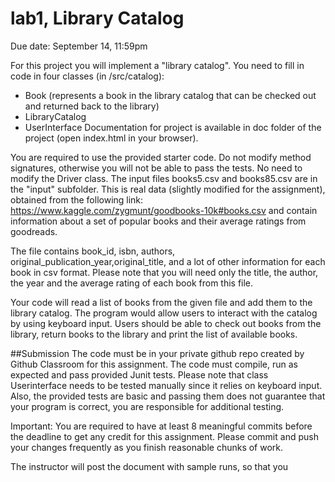 # lab1, Library Catalog
Due date: September 14, 11:59pm

For this project you will implement a "library catalog". You need to fill in code in four classes (in /src/catalog): 
- Book (represents a book in the library catalog that can be checked out and returned back to the library)
- LibraryCatalog
- UserInterface 
Documentation for project is available in doc folder of the project (open index.html in your browser).

You are required to use the provided starter code. Do not modify method signatures, otherwise you will not be able to pass the tests.
No need to modify the Driver class. The input files books5.csv and books85.csv are in the "input" subfolder. This is real data (slightly modified for the assignment),
obtained from the following link:
https://www.kaggle.com/zygmunt/goodbooks-10k#books.csv and contain information about a set of popular books and their average ratings from goodreads. 

The file contains book_id, isbn, authors, original_publication_year,original_title, and a lot of other information for each book in csv format. 
Please note that you will need only the title, the author, the year and the average rating of each book from this file.

Your code will read a list of books from the given file and add them to the library catalog. 
The program would allow users to interact with the catalog by using keyboard input. 
Users should be able to check out books from the library, return books to the library and print the list of available books. 

##Submission
The code must be in your private github repo created by Github Classroom for this assignment. 
The code must compile, run as expected and pass provided Junit tests. Please note that class Userinterface needs to be tested manually since it relies on keyboard input.
Also, the provided tests are basic and passing them does not guarantee that your program is correct, you are responsible for additional testing.

Important: You are required to have at least 8 meaningful commits before the deadline to get any credit for this assignment. 
Please commit and push your changes frequently as you finish reasonable chunks of work.

The instructor will post the document with sample runs, so that you   
